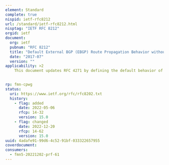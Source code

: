 ```yaml
---
element: Standard
complete: true
nispid: ietf-rfc8212
url: /standard/ietf-rfc8212.html
nisptag: "IETF RFC 8212"
orgid: ietf
document:
  org: ietf
  pubnum: "RFC 8212"
  title: "Default External BGP (EBGP) Route Propagation Behavior without Policies"
  date: "2017-07"
  version: ""
applicability: >2
    This document updates RFC 4271 by defining the default behavior of a BGP speaker when there is no Import or Export Policy associated with an External BGP session.

  
rp: fmn-cpwg
status:
  uri: https://www.ietf.org/rfc/rfc8202.txt
  history: 
    - flag: added
      date: 2022-05-06
      rfcp: 14-32
      version: 15.0
    - flag: changed
      date: 2022-12-20
      rfcp: 14-62
      version: 15.0
uuid: 4adafe91-99d6-4c52-91bf-033322657955
coverdocument:
consumers:
  - fmn5-20221202-prf-61
---
```

